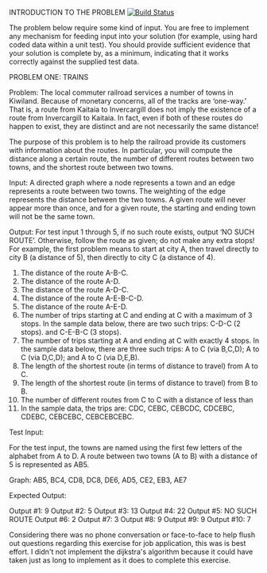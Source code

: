 INTRODUCTION TO THE PROBLEM [![Build Status](https://travis-ci.org/kscott5/Miscellaneous.svg?branch=train)](https://travis-ci.org/kscott5/Miscellaneous)

The problem below require some kind of input. You are free to implement
any mechanism for feeding input into your solution (for example, using hard
coded data within a unit test). You should provide sufficient evidence
that your solution is complete by, as a minimum, indicating that it works
correctly against the supplied test data.

PROBLEM ONE: TRAINS

Problem: The local commuter railroad services a number of towns in
Kiwiland. Because of monetary concerns, all of the tracks are ‘one-way.’
That is, a route from Kaitaia to Invercargill does not imply the existence
of a route from Invercargill to Kaitaia. In fact, even if both of these
routes do happen to exist, they are distinct and are not necessarily the
same distance!

The purpose of this problem is to help the railroad provide its customers
with information about the routes. In particular, you will compute the
distance along a certain route, the number of different routes between two
towns, and the shortest route between two towns.

Input: A directed graph where a node represents a town and an edge
represents a route between two towns. The weighting of the edge represents
the distance between the two towns. A given route will never appear more
than once, and for a given route, the starting and ending town will not be
the same town.

Output: For test input 1 through 5, if no such route exists, output ‘NO
SUCH ROUTE’. Otherwise, follow the route as given; do not make any extra
stops! For example, the first problem means to start at city A, then
travel directly to city B (a distance of 5), then directly to city C (a
distance of 4).

1. The distance of the route A-B-C.
2. The distance of the route A-D.
3. The distance of the route A-D-C.
4. The distance of the route A-E-B-C-D.
5. The distance of the route A-E-D.
6. The number of trips starting at C and ending at C with a maximum of 3
stops. In the sample data below, there are two such trips: C-D-C (2
stops). and C-E-B-C (3 stops).
7. The number of trips starting at A and ending at C with exactly 4 stops.
In the sample data below, there are three such trips: A to C (via B,C,D); A
to C (via D,C,D); and A to C (via D,E,B).
8. The length of the shortest route (in terms of distance to travel) from A
to C.
9. The length of the shortest route (in terms of distance to travel) from B
to B.
10. The number of different routes from C to C with a distance of less than
30. In the sample data, the trips are: CDC, CEBC, CEBCDC, CDCEBC, CDEBC,
CEBCEBC, CEBCEBCEBC.

Test Input:

For the test input, the towns are named using the first few letters of the
alphabet from A to D. A route between two towns (A to B) with a distance
of 5 is represented as AB5.

Graph: AB5, BC4, CD8, DC8, DE6, AD5, CE2, EB3, AE7

Expected Output:

Output #1: 9
Output #2: 5
Output #3: 13
Output #4: 22
Output #5: NO SUCH ROUTE
Output #6: 2
Output #7: 3
Output #8: 9
Output #9: 9
Output #10: 7

Considering there was no phone conversation or face-to-face to help flush out 
questions regarding this exercise for job application, this was is best
effort. I didn't not implement the dijkstra's algorithm because it could have
taken just as long to implement as it does to complete this exercise. 
